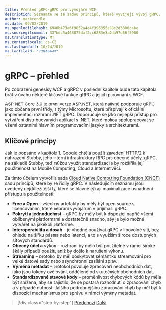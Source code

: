 ```yaml
---
title: Přehled gRPC-gRPC pro vývojáře WCF
description: Seznamte se se sadou principů, které vyvíjejí vývoj gRPC.
author: markrendle
ms.date: 09/02/2019
ms.openlocfilehash: 6980b473a6f9852a4e4f396355e98e2d3300cabe
ms.sourcegitcommit: 337bdc5a463875daf2cc6883e5a2da97d56f5000
ms.translationtype: MT
ms.contentlocale: cs-CZ
ms.lasthandoff: 10/24/2019
ms.locfileid: "72846648"
---
```

# <a name="grpc-overview"></a>gRPC – přehled

Po zobrazení genesisy WCF a gRPC v poslední kapitole bude tato kapitola brát v úvahu některé klíčové funkce gRPC a jejich porovnání s WCF.

ASP.NET Core 3,0 je první verze ASP.NET, která nativně podporuje gRPC jako občana první třídy, s týmy Microsoftu, které přispívají k oficiální implementaci rozhraní .NET gRPC. Doporučuje se jako nejlepší přístup pro vytváření distribuovaných aplikací s .NET, které mohou spolupracovat se všemi ostatními hlavními programovacími jazyky a architekturami.

## <a name="key-principles"></a>Klíčové principy

Jak je popsáno v kapitole 1, Google chtěla použít zavedení HTTP/2 k nahrazení Stubby, jeho interní infrastruktury RPC pro obecné účely. gRPC, na základě Stubby, teď můžou využít standardizaci a by rozšířila její použitelnost na Mobile Computing, Cloud a Internet věcí.

Za tímto účelem vytvořila sada [Cloud Native Computing Foundation (CNCF)](https://www.cncf.io/) sadu principů, které by se řídily gRPC. V následujícím seznamu jsou uvedeny nejdůležitější ty, které se hlavně týkají maximalizace usnadnění přístupu a použitelnosti:

- **Free a Open** – všechny artefakty by měly být open source s licencováním, které nebrání vývojářům v přijímání gRPC.
- **Pokrytí a jednoduchost** – gRPC by měly být k dispozici napříč všemi oblíbenými platformami a dostatečně snadno, aby je bylo možné vytvářet na jakékoli platformě.
- **Interoperabilita a dosah** – je vhodné používat gRPC v libovolné síti, bez ohledu na šířku pásma nebo latenci, a to s využitím široce dostupných síťových standardů.
- **Obecný účel a** výkon – rozhraní by mělo být použitelné v rámci široké škály případů použití, aniž by došlo k narušení výkonu.
- **Streaming** – protokol by měl poskytovat sémantiku streamování pro velké datové sady nebo asynchronní zasílání zpráv.
- **Výměna metadat** – protokol povoluje zpracování neobchodních dat, jako jsou tokeny ověřování, odděleně od skutečných obchodních dat.
- **Standardizované stavové kódy** – proměnlivost chybových kódů by měla být snížena, aby se zajistilo, že se postará rozhodnutí o zpracování chyb a v případě nutnosti dalšího podrobnějšího zpracování chyb by měl být k dispozici mechanismus pro správu v rámci výměny metadat.

>[!div class="step-by-step"]
>[Předchozí](introduction.md)
>[Další](approach.md)
